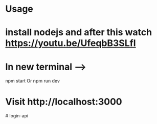 # Usage
install nodejs
and after this watch 
https://youtu.be/UfeqbB3SLfI 
=====================
# In new terminal --> 

 npm start
 Or
 npm run dev 
# Visit http://localhost:3000
#   l o g i n - a p i  
 
